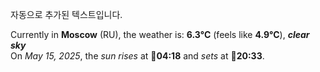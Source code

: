 
자동으로 추가된 텍스트입니다.

<!--START_SECTION:weather:moscow-->
Currently in **Moscow** (RU), the weather is: **6.3°C** (feels like **4.9°C**), ***clear sky***<br/>
On *May 15, 2025*, the *sun rises* at 🌅**04:18** and *sets* at 🌇**20:33**.
<!--END_SECTION:weather-->

